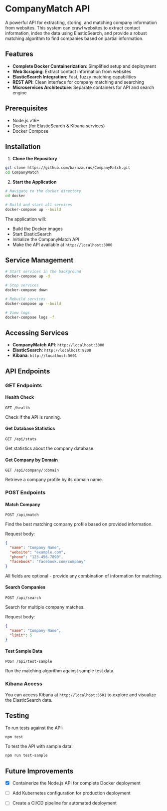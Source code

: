 # CompanyMatch API

A powerful API for extracting, storing, and matching company information from websites. This system can crawl websites to extract contact information, index the data using ElasticSearch, and provide a robust matching algorithm to find companies based on partial information.

## Features

- **Complete Docker Containerization**: Simplified setup and deployment
- **Web Scraping**: Extract contact information from websites
- **ElasticSearch Integration**: Fast, fuzzy matching capabilities
- **REST API**: Clean interface for company matching and searching
- **Microservices Architecture**: Separate containers for API and search engine

## Prerequisites

- Node.js v16+ 
- Docker (for ElasticSearch & Kibana services)
- Docker Compose

## Installation

1. **Clone the Repository**

```bash
git clone https://github.com/barazaurus/CompanyMatch.git
cd CompanyMatch
```

2. **Start the Application**

```bash
# Navigate to the docker directory
cd docker

# Build and start all services
docker-compose up --build
```

The application will:
- Build the Docker images
- Start ElasticSearch
- Initialize the CompanyMatch API
- Make the API available at `http://localhost:3000`

## Service Management

```bash
# Start services in the background
docker-compose up -d

# Stop services
docker-compose down

# Rebuild services
docker-compose up --build

# View logs
docker-compose logs -f
```

## Accessing Services

- **CompanyMatch API**: `http://localhost:3000`
- **ElasticSearch**: `http://localhost:9200`
- **Kibana**: `http://localhost:5601`

## API Endpoints

### GET Endpoints

#### Health Check
```
GET /health
```
Check if the API is running.

#### Get Database Statistics
```
GET /api/stats
```
Get statistics about the company database.

#### Get Company by Domain
```
GET /api/company/:domain
```
Retrieve a company profile by its domain name.

### POST Endpoints

#### Match Company
```
POST /api/match
```
Find the best matching company profile based on provided information.

Request body:
```json
{
  "name": "Company Name",
  "website": "example.com",
  "phone": "123-456-7890",
  "facebook": "facebook.com/company"
}
```

All fields are optional - provide any combination of information for matching.

#### Search Companies
```
POST /api/search
```
Search for multiple company matches.

Request body:
```json
{
  "name": "Company Name",
  "limit": 5
}
```

#### Test Sample Data
```
POST /api/test-sample
```
Run the matching algorithm against sample test data.

### Kibana Access

You can access Kibana at `http://localhost:5601` to explore and visualize the ElasticSearch data.

## Testing

To run tests against the API:

```bash
npm test
```

To test the API with sample data:

```bash
npm run test-sample
```

## Future Improvements

- [x] Containerize the Node.js API for complete Docker deployment
- [ ] Add Kubernetes configuration for production deployment
- [ ] Create a CI/CD pipeline for automated deployment


